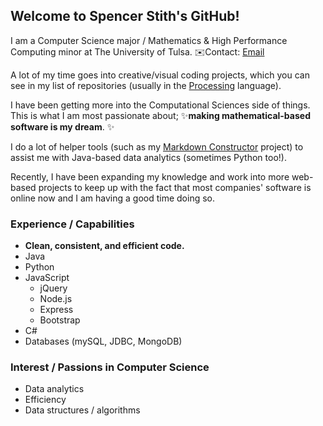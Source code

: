 ## Welcome to Spencer Stith's GitHub!

I am a Computer Science major / Mathematics & High Performance Computing minor at The University of Tulsa.
✉️Contact: [Email](mailto:spencerstith@yahoo.com)

A lot of my time goes into creative/visual coding projects, which you can see in my list of repositories (usually in the [Processing](https://processing.org) language).

I have been getting more into the Computational Sciences side of things.
This is what I am most passionate about; ✨**making mathematical-based software is my dream**. ✨

I do a lot of helper tools (such as my [Markdown Constructor](https://github.com/spencerstith/Markdown-Constructor) project) to assist me with Java-based data analytics (sometimes Python too!).

Recently, I have been expanding my knowledge and work into more web-based projects to keep up with the fact that most companies' software is online now and I am having a good time doing so.

### Experience / Capabilities
* **Clean, consistent, and efficient code.**
* Java
* Python
* JavaScript
  * jQuery
  * Node.js
  * Express
  * Bootstrap
* C#
* Databases (mySQL, JDBC, MongoDB)

### Interest / Passions in Computer Science
* Data analytics
* Efficiency
* Data structures / algorithms
